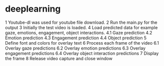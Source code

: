 # deeplearning
1 Youtube-dl was used for youtube file download.
2 Run the main.py for the output
3 Initially the test video is loaded.
4 Load predicted data for example gaze, emotions, engagement, object interactions.
4.1 Gaze prediction
4.2 Emotion prediction
4.3 Engagement prediction
4.4 Object prediction
5 Define font and colors for overlay text
6 Process each frame of the video
6.1 Overlay gaze predictions
6.2 Overlay emotion predictions
6.3 Overlay engagement predictions
6.4 Overlay object interaction predictions
7 Display the frame
8 Release video capture and close window
